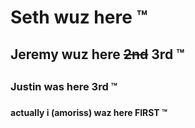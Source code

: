 ##
<h1>Seth wuz here &trade;</h1>
<h2>Jeremy wuz here <strike>2nd</strike> 3rd &trade;<h2>
<h3> Justin was here 3rd &trade;<h3>
<h4> actually i (amoriss) waz here FIRST &trade; <h4>
